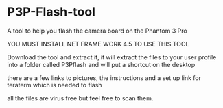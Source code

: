 # P3P-Flash-tool
A tool to help you flash the camera board on the Phantom 3 Pro

YOU MUST INSTALL NET FRAME WORK 4.5 TO USE THIS TOOL

Download the tool and extract it, it will extract the files to your user profile into a folder called P3Pflash 
and will put a shortcut on the desktop

there are a few links to pictures, the instructions and a set up link for teraterm which
is needed to flash

all the files are virus free but feel free to scan them.
